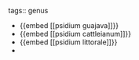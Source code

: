 tags:: genus

- {{embed [[psidium guajava]]}}
- {{embed [[psidium cattleianum]]}}
- {{embed [[psidium littorale]]}}
-